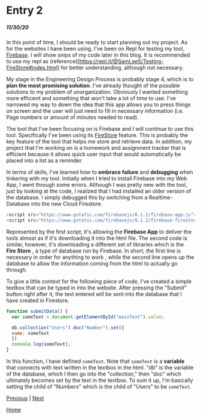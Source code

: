 # Entry 2
##### 11/30/20

In this point of time, I should be ready to start planning out my project.
As for the websites I have been using, I've been on Repl for testing my tool,
[Firebase](https://firebase.google.com/).
I will show snips of my code later in this blog. It is recommended to use my repl as (reference)[https://repl.it/@SamLee5/Testing-FireStore#index.html]
for better understanding, although not necessary.

My stage in the Engineering Design Process is probably stage 4, which is to **plan the most promising solution**.
I've already thought of the possible solutions to my problem of unorganization. Obviously I wanted something more efficient
and something that won't take a lot of time to use. I've narrowed my way to down the idea that this app allows you to press
things on screen and the user will just need to fill in necessary information (i.e. Page numbers or amount of minutes needed to read).

The tool that I've been focusing on is Firebase and I will continue to use this tool. Specifically I've been using its [FireStore](https://firebase.google.com/products/firestore)
feature. This is probably the key feature of the tool that helps me store and retrieve data. In addition, my project that I'm working on is a
homework and assignment tracker that is efficient because it allows quick user input that would automatically be placed into a list
as a reminder.

In terms of skills, I've learned how to **embrace failure** and **debugging** when tinkering with my tool. Initially when I tried to
install Firebase into my Web App, I went through some errors. Although I was pretty new with the tool, just by looking at the code,
I realized that I had installed an older version of the database. I simply debugged this by switching from a Realtime-Database into the new
Cloud Firestore.

<!--![Code Installation](../images/code-install.png)-->
``` javascript
<script src="https://www.gstatic.com/firebasejs/8.1.1/firebase-app.js"></script>
<script src="https://www.gstatic.com/firebasejs/8.1.1/firebase-firestore.js"></script>
```

Represented by the first script, it's allowing the **Firebase App** to deliver the tools
almost as if it's downloading it into the html file.
The second code is similar, however, it's downloading a different set of libraries which is the **Fire Store**
, a type of database run by Firebase. In short, the first line is necessary in order for anything to work
, while the second line opens up the database to allow the information coming from the html to actually go through.



To give a little context for the following piece of code, I've created a simple textbox that can be typed in into the
website. After pressing the "Submit" button right after it, the text entered will be sent into the database that I have created in Firestore.


``` javascript
function submitData() {
  var someText = document.getElementById("mainText").value;

  db.collection("Users").doc("Number").set({
  name: someText
  })
  console.log(someText);
}
```
In this function, I have defined `someText`. Note that `someText` is a **variable** that connects with text written in the textbox in the html.
"db" is the variable of the database, which I then go into the "collection," then "doc" which ultimately becomes set by the text
in the textbox.
To sum it up, I'm basically setting the child of "Numbers" which is the child of "Users" to be `someText`.


[Previous](entry01.md) | [Next](entry03.md)

[Home](../README.md)